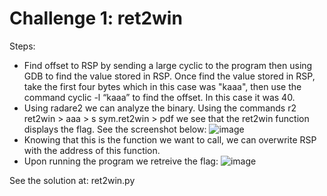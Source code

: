 # Challenge 1: ret2win
Steps:
- Find offset to RSP by sending a large cyclic to the program then using GDB to find the value stored in RSP. Once find the value stored in RSP, take the first four bytes which in this case was "kaaa", then use the command cyclic -l “kaaa” to find the offset. In this case it was 40.
- Using radare2 we can analyze the binary. Using the commands r2 ret2win > aaa > s sym.ret2win > pdf we see that the ret2win function displays the flag. See the screenshot below:
![image](https://github.com/tylerdionne/ROPEMPORIUM2023/assets/143131384/7a3c57fd-9b43-43dd-90ea-378131e44fb4)
- Knowing that this is the function we want to call, we can overwrite RSP with the address of this function.
- Upon running the program we retreive the flag:
![image](https://github.com/tylerdionne/ROPEMPORIUM2023/assets/143131384/1fba108a-2765-46e6-919e-8a3bd552f4c7)

See the solution at:
ret2win.py



